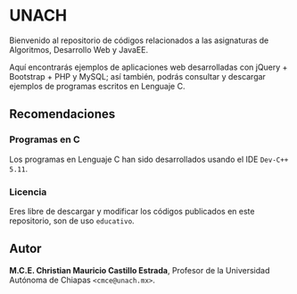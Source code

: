 UNACH
===================

Bienvenido al repositorio de códigos relacionados a las asignaturas de Algoritmos, Desarrollo Web y JavaEE.

Aquí encontrarás ejemplos de aplicaciones web desarrolladas con jQuery + Bootstrap + PHP y MySQL; así también, podrás consultar y descargar ejemplos de programas escritos en Lenguaje C.

## Recomendaciones

### Programas en C
Los programas en Lenguaje C han sido desarrollados usando el IDE `Dev-C++ 5.11`.

### Licencia
Eres libre de descargar y modificar los códigos publicados en este repositorio, son de uso `educativo`.


## Autor
**M.C.E. Christian Mauricio Castillo Estrada**, Profesor de la Universidad Autónoma de Chiapas `<cmce@unach.mx>`.
